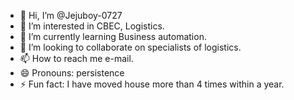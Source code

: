 - 👋 Hi, I’m @Jejuboy-0727
- 👀 I’m interested in CBEC, Logistics.
- 🌱 I’m currently learning Business automation.
- 💞️ I’m looking to collaborate on specialists of logistics.
- 📫 How to reach me e-mail.
- 😄 Pronouns: persistence
- ⚡ Fun fact: I have moved house more than 4 times within a year.

<!---
Jejuboy-0727/Jejuboy-0727 is a ✨ special ✨ repository because its `README.md` (this file) appears on your GitHub profile.
You can click the Preview link to take a look at your changes.
--->
